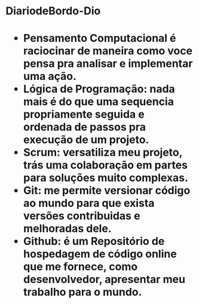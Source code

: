  

<h1> DiariodeBordo-Dio <h1>
<ul>
 <li><strong>Pensamento Computacional</strong> é raciocinar de maneira como voce pensa pra analisar e implementar uma ação.</li>
 <li><strong>Lógica de Programação:</strong> nada mais é do que uma sequencia propriamente seguida e ordenada de passos pra execução de um projeto.</li>
 <li><strong>Scrum:</strong> versatiliza meu projeto, trás uma colaboração em partes para soluções muito complexas.</li>
 <li><strong>Git:</strong> me permite versionar código ao mundo para que exista versões contribuidas e melhoradas dele.</li>
 <li><strong>Github:</strong> é um Repositório de hospedagem de código online que me fornece, como desenvolvedor, apresentar meu trabalho para o mundo.</li>
</ul>
